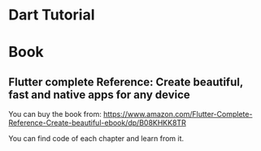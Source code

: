 # Dart Tutorial
# Book
## Flutter complete Reference: Create beautiful, fast and native apps for any device
You can buy the book from:
https://www.amazon.com/Flutter-Complete-Reference-Create-beautiful-ebook/dp/B08KHKK8TR

You can find code of each chapter and learn from it.
